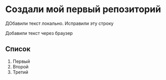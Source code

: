 # Создали мой первый репозиторий 

ДОбавили текст локально. Исправили эту строку 

Добавили текст через браузер 

## Список
1. Первый
2. Второй 
3. Третий